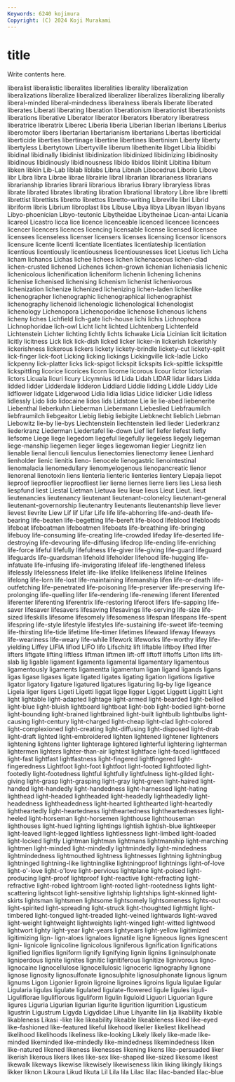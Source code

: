 ```yaml
---
Keywords: 6240 kojimura
Copyright: (C) 2024 Koji Murakami
---
```


# title

Write contents here.



liberalist liberalistic liberalites
liberalities liberality liberalization liberalizations liberalize liberalized liberalizer liberalizes liberalizing liberally
liberal-minded liberal-mindedness liberalness liberals liberate liberated liberates Liberati liberating liberation
liberationism liberationist liberationists liberations liberative Liberator liberator liberators liberatory liberatress
liberatrice liberatrix Liberec Liberia liberia Liberian liberian liberians Liberius liberomotor
libers libertarian libertarianism libertarians Libertas liberticidal liberticide liberties libertinage libertine
libertines libertinism Liberty liberty libertyless Libertytown Libertyville liberum libethenite libget
Libia libidibi libidinal libidinally libidinist libidinization libidinized libidinizing libidinosity libidinous
libidinously libidinousness libido libidos libinit Libitina libitum libken libkin Lib-Lab
liblab liblabs Libna Libnah Libocedrus Liborio Libove libr Libra libra
Librae librae librairie libral librarian librarianess librarians librarianship libraries librarii
librarious librarius library libraryless libras librate librated librates librating libration
librational libratory Libre libre libretti librettist librettists libretto librettos libretto-writing
Libreville libri Librid libriform libris Librium libroplast libs Libuse Libya
libya Libyan libyan libyans Libyo-phoenician Libyo-teutonic Libytheidae Libytheinae Lican-antai Licania
licareol Licastro licca lice licence licenceable licenced licencee licencees licencer
licencers licences licencing licensable license licensed licensee licensees licenseless licenser
licensers licenses licensing licensor licensors licensure licente licenti licentiate licentiates
licentiateship licentiation licentious licentiously licentiousness licentiousnesses licet Licetus lich Licha
licham lichanos Lichas lichee lichees lichen lichenaceous lichen-clad lichen-crusted lichened
Lichenes lichen-grown lichenian licheniasis lichenic lichenicolous lichenification licheniform lichenin lichening
lichenins lichenise lichenised lichenising lichenism lichenist lichenivorous lichenization lichenize lichenized
lichenizing lichen-laden lichenlike lichenographer lichenographic lichenographical lichenographist lichenography lichenoid lichenologic
lichenological lichenologist lichenology Lichenopora Lichenoporidae lichenose lichenous lichens licheny liches
Lichfield lich-gate lich-house lichi lichis Lichnophora Lichnophoridae lich-owl Licht licht
lichted Lichtenberg Lichtenfeld Lichtenstein Lichter lichting lichtly lichts lichwake Licia
Licinian licit licitation licitly licitness Lick lick lick-dish licked licker
licker-in lickerish lickerishly lickerishness lickerous lickers lickety lickety-brindle lickety-cut lickety-split
lick-finger lick-foot Licking licking lickings Lickingville lick-ladle Licko lickpenny lick-platter
licks lick-spigot lickspit lickspits lick-spittle lickspittle lickspittling licorice licorices licorn
licorne licorous licour lictor lictorian lictors Licuala licuri licury Licymnius
lid Lida Lidah LIDAR lidar lidars Lidda lidded lidder Lidderdale
lidderon Liddiard Liddie lidding Liddle Liddy Lide lidflower lidgate Lidgerwood
Lidia lidia lidias Lidice lidicker Lidie lidless lidlessly Lido lido
lidocaine lidos lids Lidstone Lie lie lie-abed liebenerite Liebenthal lieberkuhn
Lieberman Liebermann Liebeslied Liebfraumilch liebfraumilch liebgeaitor Liebig liebig liebigite Liebknecht
lieblich Liebman Liebowitz lie-by lie-bys Liechtenstein liechtenstein lied lieder Liederkranz
liederkranz Liederman Liedertafel lie-down Lief lief liefer liefest liefly liefsome
Liege liege liegedom liegeful liegefully liegeless liegely liegeman liege-manship liegemen
lieger lieges liegewoman liegier Liegnitz lien lienable lienal lienculi lienculus
lienectomies lienectomy lienee Lienhard lienholder lienic lienitis lieno- lienocele lienogastric
lienointestinal lienomalacia lienomedullary lienomyelogenous lienopancreatic lienor lienorenal lienotoxin liens lienteria
lienteric lienteries lientery Liepaja liepot lieproof lieprooflier lieproofliest lier lierne
liernes lierre liers lies Liesa liesh liespfund liest Liestal Lietman
Lietuva lieu lieue lieus Lieut Lieut. lieut lieutenancies lieutenancy lieutenant
lieutenant-colonelcy lieutenant-general lieutenant-governorship lieutenantry lieutenants lieutenantship lieve liever lievest lievrite
Liew Lif lif Lifar Life life life-abhorring life-and-death life-bearing life-beaten
life-begetting life-bereft life-blood lifeblood lifebloods lifeboat lifeboatman lifeboatmen lifeboats life-breathing
life-bringing lifebuoy life-consuming life-creating life-crowded lifeday life-deserted life-destroying life-devouring life-diffusing
lifedrop life-ending life-enriching life-force lifeful lifefully lifefulness life-giver life-giving life-guard
lifeguard lifeguards life-guardsman lifehold lifeholder lifehood life-hugging life-infatuate life-infusing life-invigorating
lifeleaf life-lengthened lifeless lifelessly lifelessness lifelet life-like lifelike lifelikeness lifeline
lifelines lifelong life-lorn life-lost life-maintaining lifemanship lifen life-or-death life-outfetching life-penetrated
life-poisoning life-preserver life-preserving life-prolonging life-quelling lifer life-rendering life-renewing liferent liferented
liferenter liferenting liferentrix life-restoring liferoot lifers life-sapping life-saver lifesaver lifesavers
lifesaving lifesavings life-serving life-size life-sized lifeskills lifesome lifesomely lifesomeness lifespan
lifespans life-spent lifespring life-style lifestyle lifestyles life-sustaining life-sweet life-teeming life-thirsting
life-tide lifetime life-timer lifetimes lifeward lifeway lifeways life-weariness life-weary life-while
lifework lifeworks life-worthy lifey life-yielding Liffey LIFIA liflod LIFO lifo
Lifschitz lift liftable liftboy lifted lifter lifters liftgate lifting liftless
liftman liftmen lift-off liftoff liftoffs Lifton lifts lift-slab lig ligable
ligament ligamenta ligamental ligamentary ligamentous ligamentously ligaments ligamentta ligamentum ligan
ligand ligands ligans ligas ligase ligases ligate ligated ligates ligating
ligation ligations ligative ligator ligatory ligature ligatured ligatures ligaturing lig-by
lige ligeance Ligeia liger ligers Ligeti Ligetti liggat ligge ligger
Ligget Liggett Liggitt Light light lightable light-adapted lightage light-armed light-bearded
light-bellied light-blue light-bluish lightboard lightboat light-bob light-bodied light-borne light-bounding light-brained
lightbrained light-built lightbulb lightbulbs light-causing light-century light-charged light-cheap light-clad light-colored
light-complexioned light-creating light-diffusing light-disposed light-drab light-draft lighted light-embroidered lighten lightened
lightener lighteners lightening lightens lighter lighterage lightered lighterful lightering lighterman
lightermen lighters lighter-than-air lightest lightface light-faced lightfaced light-fast lightfast lightfastness
light-fingered lightfingered light-fingeredness Lightfoot light-foot lightfoot light-footed lightfooted light-footedly light-footedness
lightful lightfully lightfulness light-gilded light-giving light-grasp light-grasping light-gray light-green light-haired
light-handed light-handedly light-handedness light-harnessed light-hating lighthead light-headed lightheaded light-headedly lightheadedly
light-headedness lightheadedness light-hearted lighthearted light-heartedly lightheartedly light-heartedness lightheartedness lightheartednesses light-heeled
light-horseman light-horsemen lighthouse lighthouseman lighthouses light-hued lighting lightings lightish lightish-blue
lightkeeper light-leaved light-legged lightless lightlessness light-limbed light-loaded light-locked lightly Lightman
lightman lightmans lightmanship light-marching lightmen light-minded light-mindedly lightmindedly light-mindedness lightmindedness
lightmouthed lightness lightnesses lightning lightningbug lightninged lightning-like lightninglike lightningproof lightnings
light-of-love light-o'-love light-o'love light-pervious lightplane light-poised light-producing light-proof lightproof light-reactive
light-refracting light-refractive light-robed lightroom light-rooted light-rootedness lights light-scattering lightscot light-sensitive
lightship lightships light-skinned light-skirts lightsman lightsmen lightsome lightsomely lightsomeness lights-out
light-spirited light-spreading light-struck light-thoughted lighttight light-timbered light-tongued light-treaded light-veined lightwards
light-waved light-weight lightweight lightweights light-winged light-witted lightwood lightwort lighty light-year
light-years lightyears light-yellow ligitimized ligitimizing lign- lign-aloes lignaloes lignatile ligne
ligneous lignes lignescent ligni- lignicole lignicoline lignicolous ligniferous lignification lignifications
lignified lignifies ligniform lignify lignifying lignin lignins ligninsulphonate ligniperdous lignite
lignites lignitic lignitiferous lignitize lignivorous ligno- lignocaine lignocellulose lignocellulosic lignoceric
lignography lignone lignose lignosity lignosulfonate lignosulphite lignosulphonate lignous lignum lignums
Ligon Ligonier ligroin ligroine ligroines ligroins ligula ligulae ligular Ligularia
ligulas ligulate ligulated ligulate-flowered ligule ligules liguli- Liguliflorae liguliflorous liguliform
ligulin liguloid Liguori Liguorian ligure ligures Liguria Ligurian ligurian ligurite
ligurition ligurrition Ligusticum ligustrin Ligustrum Ligyda Ligydidae Lihue Lihyanite liin
lija likability likable likableness Likasi -like like likeability likeable likeableness
liked like-eyed like-fashioned like-featured likeful likehood likelier likeliest likelihead likelihood
likelihoods likeliness like-looking Likely likely like-made like-minded likeminded like-mindedly like-mindedness
likemindedness liken like-natured likened likeness likenesses likening likens like-persuaded liker
likerish likerous likers likes like-sex like-shaped like-sized likesome likest likewalk
likeways likewise likewisely likewiseness likin liking likingly likings likker liknon
Likoura Likud likuta Lil Lila lila Lilac lilac lilac-banded lilac-blue
